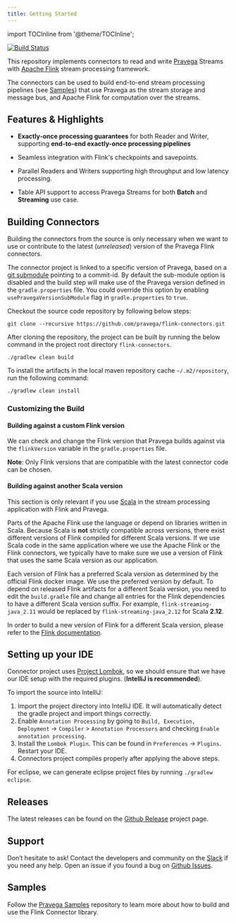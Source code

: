 ```yaml
---
title: Getting Started
---
```


<!--
Copyright (c) 2017 Dell Inc., or its subsidiaries. All Rights Reserved.

Licensed under the Apache License, Version 2.0 (the "License");
you may not use this file except in compliance with the License.
You may obtain a copy of the License at

    http://www.apache.org/licenses/LICENSE-2.0
-->

import TOCInline from '@theme/TOCInline';

[![Build Status](https://travis-ci.org/pravega/flink-connectors.svg?branch=master)](https://travis-ci.org/pravega/flink-connectors)

This repository implements  connectors to read and write [Pravega](http://pravega.io/) Streams with [Apache Flink](http://flink.apache.org/) stream processing framework.

The connectors can be used to build end-to-end stream processing pipelines (see [Samples](https://github.com/pravega/pravega-samples)) that use Pravega as the stream storage and message bus, and Apache Flink for computation over the streams.

<TOCInline toc={toc} />

## Features & Highlights

  - **Exactly-once processing guarantees** for both Reader and Writer, supporting **end-to-end exactly-once processing pipelines**

  - Seamless integration with Flink's checkpoints and savepoints.

  - Parallel Readers and Writers supporting high throughput and low latency processing.

  - Table API support to access Pravega Streams for both **Batch** and **Streaming** use case.

## Building Connectors

Building the connectors from the source is only necessary when we want to use or contribute to the latest (*unreleased*) version of the Pravega Flink connectors.

The connector project is linked to a specific version of Pravega, based on a [git submodule](https://git-scm.com/book/en/v2/Git-Tools-Submodules) pointing to a commit-id. By default the sub-module option is disabled and the build step will make use of the Pravega version defined in the `gradle.properties` file. You could override this option by enabling `usePravegaVersionSubModule` flag in `gradle.properties` to `true`.

Checkout the source code repository by following below steps:

```
git clone --recursive https://github.com/pravega/flink-connectors.git
```

After cloning the repository, the project can be built by running the below command in the project root directory `flink-connectors`.

```
./gradlew clean build
```

To install the artifacts in the local maven repository cache `~/.m2/repository`, run the following command:

```
./gradlew clean install
```

### Customizing the Build

#### Building against a custom Flink version

We can check and change the Flink version that Pravega builds against via the `flinkVersion` variable in the `gradle.properties` file.

**Note**: Only Flink versions that are compatible with the latest connector code can be chosen.

#### Building against another Scala version

This section is only relevant if you use [Scala](https://www.scala-lang.org/) in the stream processing application with Flink and Pravega.

Parts of the Apache Flink use the language or depend on libraries written in Scala. Because Scala is **not** strictly compatible across versions, there exist different versions of Flink compiled for different Scala versions.
If we use Scala code in the same application where we use the Apache Flink or the Flink connectors, we typically have to make sure we use a version of Flink that uses the same Scala version as our application.

Each version of Flink has a preferred Scala version as determined by the official Flink docker image. We use the preferred version by default.
To depend on released Flink artifacts for a different Scala version, you need to edit the `build.gradle` file and change all entries for the Flink dependencies to have a different Scala version suffix. For example, `flink-streaming-java_2.11` would be replaced by `flink-streaming-java_2.12` for Scala **2.12**.

In order to build a new version of Flink for a different Scala version, please refer to the [Flink documentation](https://ci.apache.org/projects/flink/flink-docs-stable/start/building.html#scala-versions).

## Setting up your IDE

Connector project uses [Project Lombok](https://projectlombok.org/), so we should ensure that we have our IDE setup with the required plugins. (**IntelliJ is recommended**).

To import the source into IntelliJ:

1. Import the project directory into IntelliJ IDE. It will automatically detect the gradle project and import things correctly.
2. Enable `Annotation Processing` by going to `Build, Execution, Deployment` -> `Compiler` > `Annotation Processors` and checking `Enable annotation processing`.
3. Install the `Lombok Plugin`. This can be found in `Preferences` -> `Plugins`. Restart your IDE.
4. Connectors project compiles properly after applying the above steps.

For eclipse, we can generate eclipse project files by running `./gradlew eclipse`.

## Releases

The latest releases can be found on the [Github Release](https://github.com/pravega/flink-connectors/releases) project page.

## Support

Don’t hesitate to ask! Contact the developers and community on the  [Slack](https://pravega-io.slack.com/) if you need any help.
Open an issue if you found a bug on [Github Issues](https://github.com/pravega/flink-connectors/issues).

## Samples

Follow the [Pravega Samples](https://github.com/pravega/pravega-samples) repository to learn more about how to build and use the Flink Connector library.